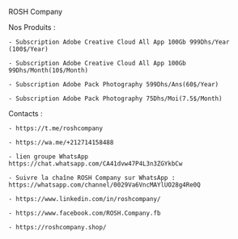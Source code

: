 ROSH Company



Nos Produits : 

	- Subscription Adobe Creative Cloud All App 100Gb 999Dhs/Year (100$/Year)

	- Subscription Adobe Creative Cloud All App 100Gb 99Dhs/Month(10$/Month)

	- Subscription Adobe Pack Photography 599Dhs/Ans(60$/Year)

	- Subscription Adobe Pack Photography 75Dhs/Moi(7.5$/Month)





Contacts : 

	- https://t.me/roshcompany

	- https://wa.me/+212714158488 

	- lien groupe WhatsApp https://chat.whatsapp.com/CA41dvw47P4L3n3ZGYkbCw 

	- Suivre la chaîne ROSH Company sur WhatsApp : https://whatsapp.com/channel/0029Va6VncMAYlUO28g4Re0Q

	- https://www.linkedin.com/in/roshcompany/

	- https://www.facebook.com/ROSH.Company.fb  

	- https://roshcompany.shop/
